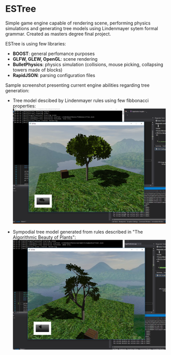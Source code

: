 # ESTree
Simple game engine capable of rendering scene, performing physics simulations and generating tree models using Lindenmayer sytem formal grammar.
Created as masters degree final project.

ESTree is using few libraries:
 * __BOOST__: general perfomance purposes
 * __GLFW, GLEW, OpenGL__: scene rendering
 * __BulletPhysics__: physics simulation (collisions, mouse picking, collapsing towers made of blocks) 
 * __RapidJSON__: parsing configuration files

Sample screenshot presenting current engine abilities regarding tree generation:

 * Tree model descibed by Lindenmayer rules using few fibbonacci properties:
  ![Sample screenshot](/images/fibbonacciTree_18_01_2018.PNG)
 
 * Sympodial tree model generated from rules described in "The Algorithmic Beauty of Plants":
  ![Sample screenshot](/images/sympodialTree3_18_01_2018.PNG)
